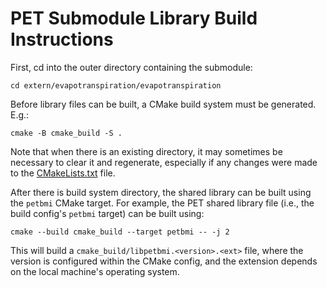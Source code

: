 # PET Submodule Library Build Instructions

First, cd into the outer directory containing the submodule:

    cd extern/evapotranspiration/evapotranspiration

Before library files can be built, a CMake build system must be generated.  E.g.:

    cmake -B cmake_build -S .

Note that when there is an existing directory, it may sometimes be necessary to clear it and regenerate, especially if any changes were made to the [CMakeLists.txt](CMakeLists.txt) file.

After there is build system directory, the shared library can be built using the `petbmi` CMake target. For example, the PET shared library file (i.e., the build config's `petbmi` target) can be built using:

    cmake --build cmake_build --target petbmi -- -j 2

This will build a `cmake_build/libpetbmi.<version>.<ext>` file, where the version is configured within the CMake config, and the extension depends on the local machine's operating system.    

